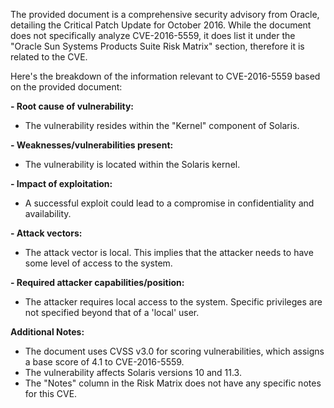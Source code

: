 The provided document is a comprehensive security advisory from Oracle, detailing the Critical Patch Update for October 2016. While the document does not specifically analyze CVE-2016-5559, it does list it under the "Oracle Sun Systems Products Suite Risk Matrix" section, therefore it is related to the CVE.

Here's the breakdown of the information relevant to CVE-2016-5559 based on the provided document:

**- Root cause of vulnerability:**
  - The vulnerability resides within the "Kernel" component of Solaris.

**- Weaknesses/vulnerabilities present:**
  - The vulnerability is located within the Solaris kernel.

**- Impact of exploitation:**
  - A successful exploit could lead to a compromise in confidentiality and availability.

**- Attack vectors:**
  - The attack vector is local. This implies that the attacker needs to have some level of access to the system.

**- Required attacker capabilities/position:**
  - The attacker requires local access to the system. Specific privileges are not specified beyond that of a 'local' user.

**Additional Notes:**

*   The document uses CVSS v3.0 for scoring vulnerabilities, which assigns a base score of 4.1 to CVE-2016-5559.
*   The vulnerability affects Solaris versions 10 and 11.3.
*   The "Notes" column in the Risk Matrix does not have any specific notes for this CVE.